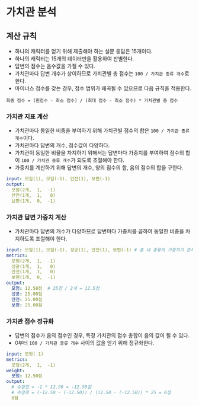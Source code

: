 # 가치관 분석

## 계산 규칙

- 하나의 캐릭터를 얻기 위해 제출해야 하는 설문 응답은 15개이다.
- 하나의 캐릭터는 15개의 데이터만을 활용하여 판별한다.
- 답변의 점수는 음수값을 가질 수 있다.
- 가치관마다 답변 개수가 상이하므로 가치관별 총 점수는 `100 / 가치관 종류 개수`로 한다.
- 마이너스 점수를 갖는 경우, 점수 범위가 왜곡될 수 있으므로 다음 규칙을 적용한다.

```text
최종 점수 = (원점수 - 최소 점수) / (최대 점수 - 최소 점수) * 가치관별 총 점수
```

### 가치관 지표 계산

- 가치관마다 동일한 비중을 부여하기 위해 가치관별 점수의 합은 `100 / 가치관 종류 개수`이다.
- 가치관마다 답변의 개수, 점수값이 다양하다.
- 가치관이 동일한 비율을 차지하기 위해서는 답변마다 가중치를 부여하여 점수의 합이 `100 / 가치관 종류 개수`가 되도록 조절해야 한다.
- 가중치를 계산하기 위해 답변의 개수, 양의 점수의 합, 음의 점수의 합을 구한다.

```yaml
input: 모험(1), 모험(-1), 안전(1), 보편(-1)
output:
  모험(2개,  1,  -1)
  안전(1개,  1,   0)
  보편(1개,  0,  -1)
```

### 가치관 답변 가중치 계산

- 가치관마다 답변의 개수가 다양하므로 답변마다 가중치를 곱하여 동일한 비중을 차지하도록 조절해야 한다.

```yaml
input: 모험(1), 모험(-1), 성공(1), 안전(1), 보편(-1) # 총 네 종류의 가중치가 존재하므로 가치관별 점수 합은 최대 25점이다
metrics:
  모험(2개,  1,  -1)
  성공(1개,  1,   0)
  안전(1개,  1,   0)
  보편(1개,  0,  -1)
output:
  모험: 12.50점  # 25점 / 2개 = 12.5점
  성공: 25.00점
  안전: 25.00점
  보편: 25.00점
```

### 가치관 점수 정규화

- 답변의 점수가 음의 점수인 경우, 특정 가치관의 점수 총합이 음의 값이 될 수 있다.
- 0부터 `100 / 가치관 종류 개수` 사이의 값을 얻기 위해 정규화한다.

```yaml
input: 모험(-1)
metrics:
  모험(2개,  1,  -1)
weight:
  모험: 12.50점
output:
  # 수정전 = -1 * 12.50 = -12.50점
  # 수정후 = (-12.50 - (-12.50)) / (12.50 - (-12.50)) * 25 = 0점
  0점
```